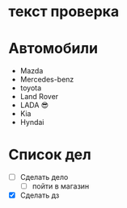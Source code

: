 # текст проверка

# Автомобили
* Mazda
* Mercedes-benz
* toyota
* Land Rover
* LADA :sunglasses:
* Kia
* Hyndai

# Список дел
* [ ] Сделать дело
    * [ ] пойти в магазин
* [X] Сделать дз
